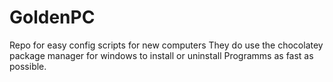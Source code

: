 # GoldenPC
Repo for easy config scripts for new computers
They do use the chocolatey package manager for windows to install or uninstall Programms as fast as possible. 
